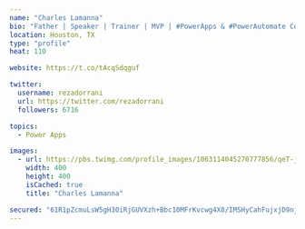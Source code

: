 ```yaml
---
name: "Charles Lamanna"
bio: "Father | Speaker | Trainer | MVP | #PowerApps & #PowerAutomate Community Super User | YouTuber Right-pointing triangle http://youtube.com/c/rezadorrani | Learn - Share - Clockwise rightwards and leftwards open circle arrows"
location: Houston, TX
type: "profile"
heat: 110

website: https://t.co/tAcqSdqguf

twitter:
  username: rezadorrani
  url: https://twitter.com/rezadorrani
  followers: 6716

topics:
  - Power Apps

images:
  - url: https://pbs.twimg.com/profile_images/1063114045270777856/qeT-jpWr_400x400.jpg
    width: 400
    height: 400
    isCached: true
    title: "Charles Lamanna"

secured: "61R1pZcmuLsW5gH30iRjGUVXzh+Bbc10MFrKvcwg4X8/IMSHyCahFujxjD9njeZNdEckCKvyD9tieCzmGtHpKXBCQgombKKqL8t+Flkwsa/vfRyVzm86b5I5s+7rWfs20dHawb0oWIAPSiZp0rb+SvcU2DLgt5z9kyNEhFbdQnYtt7S2aEItt63YjLAFw3jA+vVERR2T7TBvdS7/nO2jyMQhKiJOwKF2gvZRcmzzDFy50Br8pkdpXh4mlXV31EDCcfIlc9koEh1Ai943/KI+z7Ewtq6wNhm/nWdUWjFCKcpz4pC81i27VjbjBGE6MFRObmzgIBILmRVdtobZdtIvnBj9lFAfgff6bqhoWcvo3sxOhAN0Hnrr8fs5l03IsdOONqmu5EHm7Fk0GhtBlIZDWpGFNjyJCygcH7G/hOH2ylc=;ScKov9kiAK/I/XEKuil8tQ=="
---
```


